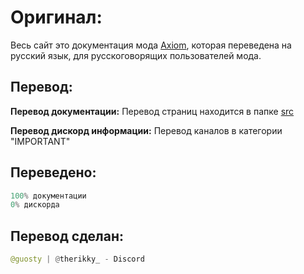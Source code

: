 # Оригинал:
Весь сайт это документация мода [Axiom](https://github.com/Moulberry/AxiomDocumentation), которая переведена на русский язык, для русскоговорящих пользователей мода.

## Перевод:
**Перевод документации:**
Перевод страниц находится в папке [src](https://github.com/flufi230-byte/translation-axiom/tree/master/src) 

**Перевод дискорд информации:**
Перевод каналов в категории "IMPORTANT"

## Переведено:
```py
100% документации
0% дискорда
```

## Перевод сделан:
```py
@guosty | @therikky_ - Discord
```
